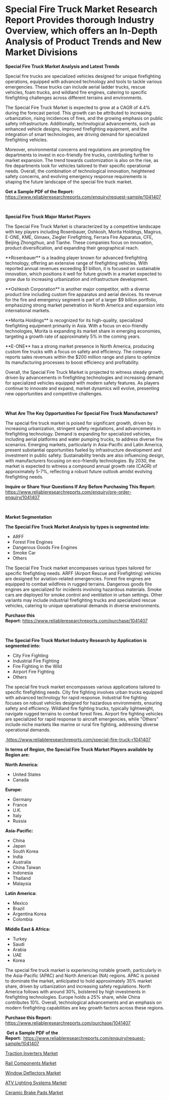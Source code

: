 <p><h1>Special Fire Truck Market Research Report Provides thorough Industry Overview, which offers an In-Depth Analysis of Product Trends and New Market Divisions</h1></p><p><strong>Special Fire Truck Market Analysis and Latest Trends</strong></p>
<p><p>Special fire trucks are specialized vehicles designed for unique firefighting operations, equipped with advanced technology and tools to tackle various emergencies. These trucks can include aerial ladder trucks, rescue vehicles, foam trucks, and wildland fire engines, catering to specific firefighting challenges across different terrains and environments.</p><p>The Special Fire Truck Market is expected to grow at a CAGR of 4.4% during the forecast period. This growth can be attributed to increasing urbanization, rising incidences of fires, and the growing emphasis on public safety infrastructure. Additionally, technological advancements, such as enhanced vehicle designs, improved firefighting equipment, and the integration of smart technologies, are driving demand for specialized firefighting vehicles.</p><p>Moreover, environmental concerns and regulations are prompting fire departments to invest in eco-friendly fire trucks, contributing further to market expansion. The trend towards customization is also on the rise, as fire departments look for vehicles tailored to their specific operational needs. Overall, the combination of technological innovation, heightened safety concerns, and evolving emergency response requirements is shaping the future landscape of the special fire truck market.</p></p>
<p><strong>Get a Sample PDF of the Report:&nbsp;</strong> <a href="https://www.reliableresearchreports.com/enquiry/request-sample/1041407?utm_campaign=115&utm_medium=2&utm_source=Github&utm_content=ia&utm_term=30032025&utm_id=special-fire-truck">https://www.reliableresearchreports.com/enquiry/request-sample/1041407</a></p>
<p>&nbsp;</p>
<p><strong>Special Fire Truck Major Market Players</strong></p>
<p><p>The Special Fire Truck Market is characterized by a competitive landscape with key players including Rosenbauer, Oshkosh, Morita Holdings, Magirus, E-ONE, KME, Gimaex, Ziegler Firefighting, Ferrara Fire Apparatus, CFE, Beijing Zhongzhuo, and Tianhe. These companies focus on innovation, product diversification, and expanding their geographical reach.</p><p>**Rosenbauer** is a leading player known for advanced firefighting technology, offering an extensive range of firefighting vehicles. With reported annual revenues exceeding $1 billion, it is focused on sustainable innovation, which positions it well for future growth in a market expected to grow due to increasing urbanization and infrastructure development.</p><p>**Oshkosh Corporation** is another major competitor, with a diverse product line including custom fire apparatus and aerial devices. Its revenue for the fire and emergency segment is part of a larger $9 billion portfolio, emphasizing strong market penetration in North America and expansion into international markets.</p><p>**Morita Holdings** is recognized for its high-quality, specialized firefighting equipment primarily in Asia. With a focus on eco-friendly technologies, Morita is expanding its market share in emerging economies, targeting a growth rate of approximately 5% in the coming years.</p><p>**E-ONE** has a strong market presence in North America, producing custom fire trucks with a focus on safety and efficiency. The company reports sales revenues within the $200 million range and plans to optimize its manufacturing processes to boost efficiency and profitability.</p><p>Overall, the Special Fire Truck Market is projected to witness steady growth, driven by advancements in firefighting technologies and increasing demand for specialized vehicles equipped with modern safety features. As players continue to innovate and expand, market dynamics will evolve, presenting new opportunities and competitive challenges.</p></p>
<p>&nbsp;</p>
<p><strong>What Are The Key Opportunities For Special Fire Truck Manufacturers?</strong></p>
<p><p>The special fire truck market is poised for significant growth, driven by increasing urbanization, stringent safety regulations, and advancements in firefighting technology. Demand is expanding for specialized vehicles, including aerial platforms and water pumping trucks, to address diverse fire scenarios. Emerging markets, particularly in Asia-Pacific and Latin America, present substantial opportunities fueled by infrastructure development and investment in public safety. Sustainability trends are also influencing design, with manufacturers focusing on eco-friendly technologies. By 2030, the market is expected to witness a compound annual growth rate (CAGR) of approximately 5-7%, reflecting a robust future outlook amidst evolving firefighting needs.</p></p>
<p><strong>Inquire or Share Your Questions If Any Before Purchasing This Report:</strong> <a href="https://www.reliableresearchreports.com/enquiry/pre-order-enquiry/1041407?utm_campaign=115&utm_medium=2&utm_source=Github&utm_content=ia&utm_term=30032025&utm_id=special-fire-truck">https://www.reliableresearchreports.com/enquiry/pre-order-enquiry/1041407</a></p>
<p>&nbsp;</p>
<p><strong>Market Segmentation</strong></p>
<p><strong>The Special Fire Truck Market Analysis by types is segmented into:</strong></p>
<p><ul><li>ARFF</li><li>Forest Fire Engines</li><li>Dangerous Goods Fire Engines</li><li>Smoke Car</li><li>Others</li></ul></p>
<p><p>The Special Fire Truck market encompasses various types tailored for specific firefighting needs. ARFF (Airport Rescue and Firefighting) vehicles are designed for aviation-related emergencies. Forest fire engines are equipped to combat wildfires in rugged terrains. Dangerous goods fire engines are specialized for incidents involving hazardous materials. Smoke cars are deployed for smoke control and ventilation in urban settings. Other variants may include industrial firefighting trucks and specialized rescue vehicles, catering to unique operational demands in diverse environments.</p></p>
<p><strong>Purchase this Report:&nbsp;</strong><a href="https://www.reliableresearchreports.com/purchase/1041407?utm_campaign=115&utm_medium=2&utm_source=Github&utm_content=ia&utm_term=30032025&utm_id=special-fire-truck">https://www.reliableresearchreports.com/purchase/1041407</a></p>
<p>&nbsp;</p>
<p><strong>The Special Fire Truck Market Industry Research by Application is segmented into:</strong></p>
<p><ul><li>City Fire Fighting</li><li>Industrial Fire Fighting</li><li>Fire Fighting in the Wild</li><li>Airport Fire Fighting</li><li>Others</li></ul></p>
<p><p>The special fire truck market encompasses various applications tailored to specific firefighting needs. City fire fighting involves urban trucks equipped with advanced technology for rapid response. Industrial fire fighting focuses on robust vehicles designed for hazardous environments, ensuring safety and efficiency. Wildland fire fighting trucks, typically lightweight, navigate rugged terrains to combat forest fires. Airport fire fighting vehicles are specialized for rapid response to aircraft emergencies, while "Others" include niche markets like marine or rural fire fighting, addressing diverse operational demands.</p></p>
<p><a href="https://www.reliableresearchreports.com/special-fire-truck-r1041407?utm_campaign=115&utm_medium=2&utm_source=Github&utm_content=ia&utm_term=30032025&utm_id=special-fire-truck">&nbsp;https://www.reliableresearchreports.com/special-fire-truck-r1041407</a></p>
<p><strong>In terms of Region, the Special Fire Truck Market Players available by Region are:</strong></p>
<p>
    <p> <strong> North America: </strong>
        <ul>
            <li>United States</li>
            <li>Canada</li>
        </ul>
        </p> 
    <p> <strong> Europe: </strong>
        <ul>
            <li>Germany</li>
            <li>France</li>
            <li>U.K.</li>
            <li>Italy</li>
            <li>Russia</li>
        </ul>
        </p> 
    <p> <strong> Asia-Pacific: </strong>
        <ul>
            <li>China</li>
            <li>Japan</li>
            <li>South Korea</li>
            <li>India</li>
            <li>Australia</li>
            <li>China Taiwan</li>
            <li>Indonesia</li>
            <li>Thailand</li>
            <li>Malaysia</li>
        </ul>
        </p> 
    <p> <strong> Latin America: </strong>
        <ul>
            <li>Mexico</li>
            <li>Brazil</li>
            <li>Argentina Korea</li>
            <li>Colombia</li>
        </ul>
        </p> 
    <p> <strong> Middle East & Africa: </strong>
        <ul>
            <li>Turkey</li>
            <li>Saudi</li>
            <li>Arabia</li>
            <li>UAE</li>
            <li>Korea</li>
        </ul>
    </p>
    </p>
<p><p>The special fire truck market is experiencing notable growth, particularly in the Asia-Pacific (APAC) and North American (NA) regions. APAC is poised to dominate the market, anticipated to hold approximately 35% market share, driven by urbanization and increasing safety regulations. North America follows with around 30%, bolstered by high investments in firefighting technologies. Europe holds a 25% share, while China contributes 10%. Overall, technological advancements and an emphasis on modern firefighting capabilities are key growth factors across these regions.</p></p>
<p><strong>Purchase this Report: </strong><a href="https://www.reliableresearchreports.com/purchase/1041407?utm_campaign=115&utm_medium=2&utm_source=Github&utm_content=ia&utm_term=30032025&utm_id=special-fire-truck">https://www.reliableresearchreports.com/purchase/1041407</a></p>
<p>&nbsp;<strong>Get a Sample PDF of the Report:&nbsp;&nbsp;</strong><a href="https://www.reliableresearchreports.com/enquiry/request-sample/1041407?utm_campaign=115&utm_medium=2&utm_source=Github&utm_content=ia&utm_term=30032025&utm_id=special-fire-truck">https://www.reliableresearchreports.com/enquiry/request-sample/1041407</a></p>
<p><strong></strong></p>
<p><p><a href="https://github.com/shroffuhpa/Market-Research-Report-List-1/blob/main/traction-inverters-market.md?utm_campaign=115&utm_medium=2&utm_source=Github&utm_content=ia&utm_term=30032025&utm_id=special-fire-truck">Traction Inverters Market</a></p><p><a href="https://github.com/reeseberro3j/Market-Research-Report-List-1/blob/main/rail-components-market.md?utm_campaign=115&utm_medium=2&utm_source=Github&utm_content=ia&utm_term=30032025&utm_id=special-fire-truck">Rail Components Market</a></p><p><a href="https://github.com/rocicbenton/Market-Research-Report-List-1/blob/main/window-deflectors-market.md?utm_campaign=115&utm_medium=2&utm_source=Github&utm_content=ia&utm_term=30032025&utm_id=special-fire-truck">Window Deflectors Market</a></p><p><a href="https://github.com/billejuman43/Market-Research-Report-List-1/blob/main/atv-lighting-systems-market.md?utm_campaign=115&utm_medium=2&utm_source=Github&utm_content=ia&utm_term=30032025&utm_id=special-fire-truck">ATV Lighting Systems Market</a></p><p><a href="https://github.com/dafertsuria/Market-Research-Report-List-1/blob/main/ceramic-brake-pads-market.md?utm_campaign=115&utm_medium=2&utm_source=Github&utm_content=ia&utm_term=30032025&utm_id=special-fire-truck">Ceramic Brake Pads Market</a></p></p>